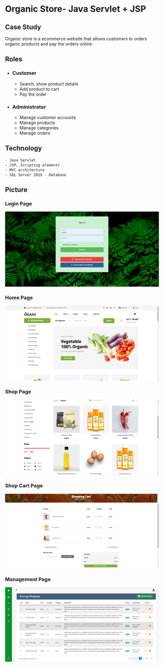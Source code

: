 # Organic Store- Java Servlet + JSP 

## Case Study

Organic store is a ecommerce website that allows customers to orders organic products and pay the orders online.

## Roles

- ### Customer
	- Search, show product details
	- Add product to cart
	- Pay the order
- ### Administrator
	- Manage customer accounts
	- Manage products
	- Manage categories
	- Manage orders
## Technology
	- Java Servlet
	- JSP, Scripting elements
	- MVC architecture
	- SQL Server 2019 - Database
## Picture
### Login Page
![Login Page](database/login.png)
### Home Page
![Home Page](database/home-page.png)
### Shop Page
![Shop Page](database/shop-grid.png)
### Shop Cart Page
![Cart Page](database/shop-cart.png)
### Management Page
![Management Page](database/admin.png)
